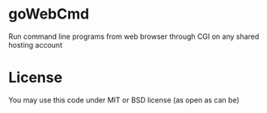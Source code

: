 # goWebCmd
Run command line programs from web browser through CGI on any shared hosting account

# License
You may use this code under MIT or BSD license (as open as can be)
